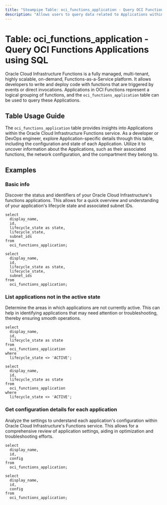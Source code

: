 ```yaml
---
title: "Steampipe Table: oci_functions_application - Query OCI Functions Applications using SQL"
description: "Allows users to query data related to Applications within the Oracle Cloud Infrastructure (OCI) Functions service."
---
```


# Table: oci_functions_application - Query OCI Functions Applications using SQL

Oracle Cloud Infrastructure Functions is a fully managed, multi-tenant, highly scalable, on-demand, Functions-as-a-Service platform. It allows developers to write and deploy code with functions that are triggered by events or direct invocations. Applications in OCI Functions represent a logical grouping of functions, and the `oci_functions_application` table can be used to query these Applications.

## Table Usage Guide

The `oci_functions_application` table provides insights into Applications within the Oracle Cloud Infrastructure Functions service. As a developer or DevOps engineer, explore Application-specific details through this table, including the configuration and state of each Application. Utilize it to uncover information about the Applications, such as their associated functions, the network configuration, and the compartment they belong to.

## Examples

### Basic info
Discover the status and identifiers of your Oracle Cloud Infrastructure's functions applications. This allows for a quick overview and understanding of your application's lifecycle state and associated subnet IDs.

```sql+postgres
select
  display_name,
  id,
  lifecycle_state as state,
  lifecycle_state,
  subnet_ids
from
  oci_functions_application;
```

```sql+sqlite
select
  display_name,
  id,
  lifecycle_state as state,
  lifecycle_state,
  subnet_ids
from
  oci_functions_application;
```


### List applications not in the active state
Determine the areas in which applications are not currently active. This can help in identifying applications that may need attention or troubleshooting, thereby ensuring smooth operations.

```sql+postgres
select
  display_name,
  id,
  lifecycle_state as state
from
  oci_functions_application
where
  lifecycle_state <> 'ACTIVE';
```

```sql+sqlite
select
  display_name,
  id,
  lifecycle_state as state
from
  oci_functions_application
where
  lifecycle_state <> 'ACTIVE';
```


### Get configuration details for each application
Analyze the settings to understand each application's configuration within Oracle Cloud Infrastructure's Functions service. This allows for a comprehensive review of application settings, aiding in optimization and troubleshooting efforts.

```sql+postgres
select
  display_name,
  id,
  config
from
  oci_functions_application;
```

```sql+sqlite
select
  display_name,
  id,
  config
from
  oci_functions_application;
```